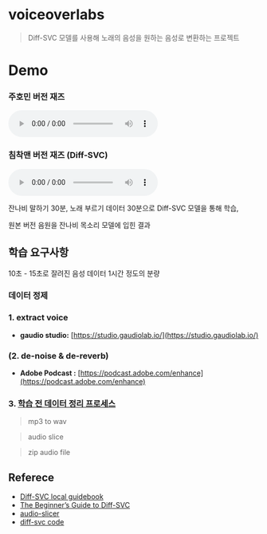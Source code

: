 # voiceoverlabs

> Diff-SVC 모델를 사용해 노래의 음성을 원하는 음성로 변환하는 프로젝트

# Demo 

### 주호민 버전 재즈
<audio src="preview/장범준.mp3" controls preload="metadata"></audio>

### 침착맨 버전 재즈 (Diff-SVC)
<audio src="preview/잔나비.mp3" controls preload="metadata"></audio>

잔나비 말하기 30분, 노래 부르기 데이터 30분으로 Diff-SVC 모델을 통해 학습, 

원본 버전 음원을 잔나비 목소리 모델에 입힌 결과 

## 학습 요구사항

10초 - 15초로 잘려진 음성 데이터 1시간 정도의 분량

### 데이터 정제

### 1. extract voice
- **gaudio studio:** [https://studio.gaudiolab.io/](https://studio.gaudiolab.io/)

### (2. de-noise & de-reverb)


- **Adobe Podcast :** [https://podcast.adobe.com/enhance](https://podcast.adobe.com/enhance)

### 3. [**학습 전 데이터 정리 프로세스**](diff-svc-colab/howtoruncolab.md) 
> mp3 to wav

> audio slice

> zip audio file

## Referece

- [Diff-SVC local guidebook](https://docs.google.com/document/d/1XQlOcv1Xx2BpVeSUyDleb2Th9sYOnG1miFrGZ8uGcsE/edit)
- [The Beginner’s Guide to Diff-SVC](https://diff-svc.gitbook.io/the-beginners-guide-to-diff-svc/) 
- [audio-slicer](https://github.com/flutydeer/audio-slicer)
- [diff-svc code](https://github.com/prophesier/diff-svc.git)
